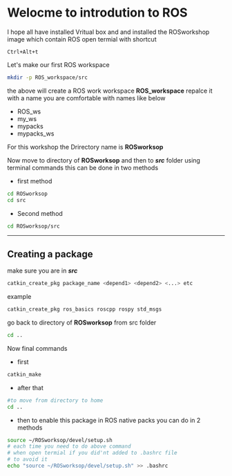 # Welocme to introdution to  ROS
I hope all have installed Vritual box and and installed the ROSworkshop image which contain ROS
open termial with
shortcut
```
Ctrl+Alt+t
```
Let's make our first ROS workspace
```bash
mkdir -p ROS_workspace/src
```
the above will create a ROS work workspace
**ROS_workspace** repalce it with a name you are comfortable with names like below
* ROS_ws
* my_ws
* mypacks
* mypacks_ws

For this workshop the Drirectory  name is **ROSworksop**


 Now move to directory of **ROSworksop** and then to ***src*** folder using terminal commands
 this can be done in two methods
 * first method
 ```bash
cd ROSworksop
cd src
 ```
 * Second method
 ```bash
cd ROSworksop/src
 ```

---
## Creating a package
 make sure you are in ***src***
 ```bash
catkin_create_pkg package_name <depend1> <depend2> <...> etc
 ```
example
 ```bash
catkin_create_pkg ros_basics roscpp rospy std_msgs
 ```

go back to directory of **ROSworksop** from src folder
```bash
cd ..
```
Now final commands
*  first
```bash
catkin_make
```
* after that
```bash
#to move from directory to home
cd ..
```
* then to enable this package in ROS native packs you can do in 2 methods
```bash
source ~/ROSworksop/devel/setup.sh
# each time you need to do above command
# when open termial if you did'nt added to .bashrc file
# to avoid it
echo "source ~/ROSworksop/devel/setup.sh" >> .bashrc
```

